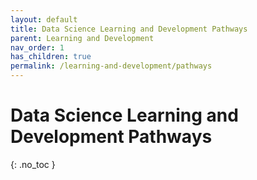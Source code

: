 ```yaml
---
layout: default
title: Data Science Learning and Development Pathways
parent: Learning and Development
nav_order: 1
has_children: true
permalink: /learning-and-development/pathways
---
```


# Data Science Learning and Development Pathways
{: .no_toc }
